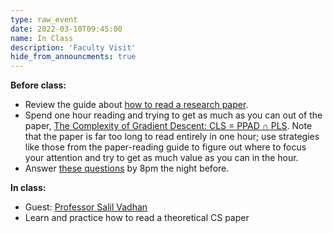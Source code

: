 ```yaml
---
type: raw_event
date: 2022-03-10T09:45:00
name: In Class
description: 'Faculty Visit'
hide_from_announcments: true
---
```


**Before class:**
* Review the guide about [how to read a research paper](https://yanivyacoby.github.io/harvard-cs290/materials/how-to-read-a-research-paper/).
* Spend one hour reading and trying to get as much as you can out of the paper, [The Complexity of Gradient Descent: CLS = PPAD ∩ PLS](https://arxiv.org/pdf/2011.01929.pdf). Note that the paper is far too long to read entirely in one hour; use strategies like those from the paper-reading guide to figure out where to focus your attention and try to get as much value as you can in the hour.
* Answer [these questions](https://docs.google.com/forms/d/e/1FAIpQLSfa3N2cXE2TJZxfqcqEjtEcAsbC3V2lFOyVXIiNJgRjLKx9XQ/viewform?usp=sf_link) by 8pm the night before.

**In class:**
* Guest: [Professor Salil Vadhan](https://salil.seas.harvard.edu/)
* Learn and practice how to read a theoretical CS paper
